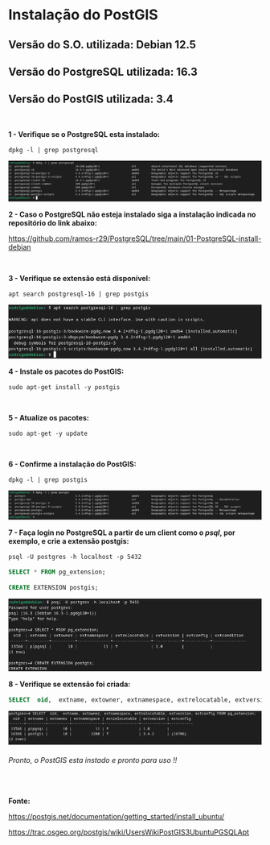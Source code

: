 <h1>Instalação do PostGIS</h1>
<h2>Versão do S.O. utilizada: Debian 12.5</h2>
<h2>Versão do PostgreSQL utilizada: 16.3</h2>
<h2>Versão do PostGIS utilizada: 3.4</h2>

<br>

**1 - Verifique se o PostgreSQL esta instalado:**


```shell
dpkg -l | grep postgresql

```

<img src="https://github.com/ramos-r29/PostGIS/blob/main/01-PostGIS-install/imagens/dpkg_postgresql.png" alt="Saida do comando dpkg">

<br>

**2 - Caso o PostgreSQL não esteja instalado siga a instalação indicada no repositório do link abaixo:**

https://github.com/ramos-r29/PostgreSQL/tree/main/01-PostgreSQL-install-debian

<br>

**3 - Verifique se extensão está disponível:**


```shell
apt search postgresql-16 | grep postgis

```

<img src="https://github.com/ramos-r29/PostGIS/blob/main/01-PostGIS-install/imagens/search.png" alt="Saida do comando search">

<br>

**4 - Instale os pacotes do PostGIS:**


```shell
sudo apt-get install -y postgis

```

<br>

**5 - Atualize os pacotes:**


```shell
sudo apt-get -y update

```

<br>

**6 - Confirme a instalação do PostGIS:**


```shell
dpkg -l | grep postgis

```
<img src="https://github.com/ramos-r29/PostGIS/blob/main/01-PostGIS-install/imagens/dpkg_postgis.png" alt="Saida do comando dpkg">

<br>

**7 - Faça login no PostgreSQL a partir de um client como o _psql_, por exemplo, e crie a extensão postgis:**


```shell
psql -U postgres -h localhost -p 5432

```


```sql
SELECT * FROM pg_extension;
```


```sql
CREATE EXTENSION postgis;

```

<img src="https://github.com/ramos-r29/PostGIS/blob/main/01-PostGIS-install/imagens/create.png" alt="Saida do comando create">

<br>

**8 - Verifique se extensão foi criada:**

```sql
SELECT  oid,  extname, extowner, extnamespace, extrelocatable, extversion, extconfig FROM pg_extension;

```

<img src="https://github.com/ramos-r29/PostGIS/blob/main/01-PostGIS-install/imagens/select.png" alt="Saida do comando select">

<h6>Pronto, o PostGIS esta instado e pronto para uso !!</h6>

<br>

**Fonte:**

https://postgis.net/documentation/getting_started/install_ubuntu/

https://trac.osgeo.org/postgis/wiki/UsersWikiPostGIS3UbuntuPGSQLApt
